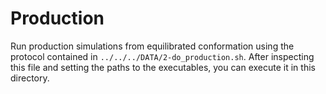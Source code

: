 # Production  
Run production simulations from equilibrated conformation using the
protocol contained in `../../../DATA/2-do_production.sh`. After inspecting this file and setting the paths to the
executables, you can execute it in this directory.
